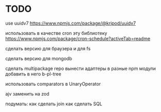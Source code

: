 # TODO



use uuidv7
https://www.npmjs.com/package/@kripod/uuidv7

использовать в качестве cron эту библиотеку
https://www.npmjs.com/package/cron-schedule?activeTab=readme

сделать версию для браузера и для fs

сделать версию для mongodb

сделать multipackage repo
вынести адаптеры в разные npm модули
добавить в него b-pl-tree

использовать comparators в UnaryOperator


ajv заменить на zod

подумать: как сделать join
как сделать SQL